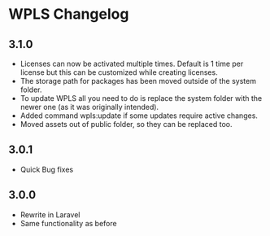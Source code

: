 # WPLS Changelog

## 3.1.0
* Licenses can now be activated multiple times. Default is 1 time per license but this can be customized while creating licenses.
* The storage path for packages has been moved outside of the system folder.
* To update WPLS all you need to do is replace the system folder with the newer one (as it was originally intended).
* Added command wpls:update if some updates require active changes.
* Moved assets out of public folder, so they can be replaced too.

## 3.0.1
* Quick Bug fixes

## 3.0.0
* Rewrite in Laravel
* Same functionality as before